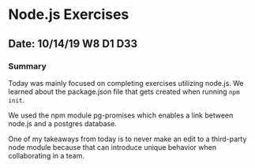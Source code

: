 # Node.js Exercises

## Date: 10/14/19 W8 D1 D33

### Summary

Today was mainly focused on completing exercises utilizing node.js. We learned about the package.json file that gets created when running `npm init`.

We used the npm module pg-promises which enables a link between node.js and a postgres database.

One of my takeaways from today is to never make an edit to a third-party node module because that can introduce unique behavior when collaborating in a team.